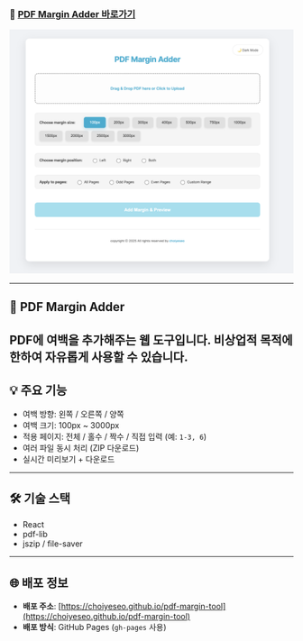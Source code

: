 ### 🚀 [**PDF Margin Adder 바로가기**](https://choiyeseo.github.io/pdf-margin-tool/)

![Preview Screenshot](public/preview.png)

---

## 📄 PDF Margin Adder

PDF에 여백을 추가해주는 웹 도구입니다.
비상업적 목적에 한하여 자유롭게 사용할 수 있습니다.
---

## 💡 주요 기능

- 여백 방향: 왼쪽 / 오른쪽 / 양쪽
- 여백 크기: 100px ~ 3000px
- 적용 페이지: 전체 / 홀수 / 짝수 / 직접 입력 (예: `1-3, 6`)
- 여러 파일 동시 처리 (ZIP 다운로드)
- 실시간 미리보기 + 다운로드

---

## 🛠 기술 스택

- React
- pdf-lib
- jszip / file-saver

---

## 🌐 배포 정보

- **배포 주소**: [https://choiyeseo.github.io/pdf-margin-tool](https://choiyeseo.github.io/pdf-margin-tool)
- **배포 방식**: GitHub Pages (`gh-pages` 사용)

